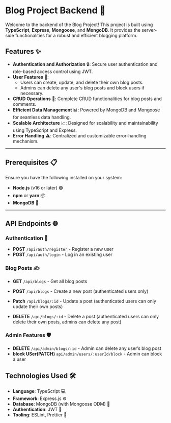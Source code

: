 # Blog Project Backend 🚀

Welcome to the backend of the Blog Project! This project is built using **TypeScript**, **Express**, **Mongoose**, and **MongoDB**. It provides the server-side functionalities for a robust and efficient blogging platform.

## Features ✨

- **Authentication and Authorization** 🔒: Secure user authentication and role-based access control using JWT.
- **User Features** 👤:
  - Users can create, update, and delete their own blog posts.
  - Admins can delete any user's blog posts and block users if necessary.
- **CRUD Operations** 📝: Complete CRUD functionalities for blog posts and comments.
- **Efficient Data Management** 📊: Powered by MongoDB and Mongoose for seamless data handling.
- **Scalable Architecture** 📈: Designed for scalability and maintainability using TypeScript and Express.
- **Error Handling** ⚠️: Centralized and customizable error-handling mechanism.

---

## Prerequisites 📋

Ensure you have the following installed on your system:

- **Node.js** (v16 or later) 🟢
- **npm** or **yarn** 📦
- **MongoDB**  🍃

---





## API Endpoints 🌐

### Authentication 🔑
- **POST** `/api/auth/register` - Register a new user
- **POST** `/api/auth/login` - Log in an existing user

### Blog Posts ✍️
- **GET** `/api/blogs` - Get all blog posts
- **POST** `/api/blogs` - Create a new post (authenticated users only)

- **Patch** `/api/blogs/:id` - Update a post (authenticated users can only update their own posts)
- **DELETE** `/api/blogs/:id` - Delete a post (authenticated users can only delete their own posts, admins can delete any post)

### Admin Features 🛡️
- **DELETE** `/api/admin/blogs/:id` - Admin can delete any user’s blog post
- **block USer(PATCH)** `api/admin/users/:userId/block` - Admin can block a user



## Technologies Used 🛠️

- **Language**: TypeScript 💻
- **Framework**: Express.js ⚙️
- **Database**: MongoDB (with Mongoose ODM) 🍃
- **Authentication**: JWT 🔐
- **Tooling**: ESLint, Prettier 🧹


